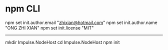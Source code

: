 # npm CLI

npm set init.author.email "zhixian@hotmail.com"
npm set init.author.name "ONG ZHI XIAN"
npm set init.license "MIT"

---

mkdir Impulse.NodeHost
cd Impulse.NodeHost
npm init
